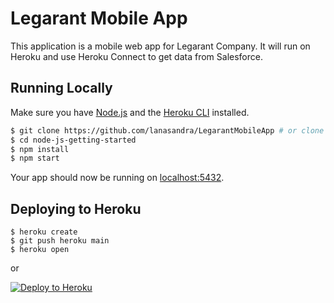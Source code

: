# Legarant Mobile App

This application is a mobile web app for Legarant Company. 
It will run on Heroku and use Heroku Connect to get data from Salesforce.

## Running Locally

Make sure you have [Node.js](http://nodejs.org/) and the [Heroku CLI](https://cli.heroku.com/) installed.

```sh
$ git clone https://github.com/lanasandra/LegarantMobileApp # or clone your own fork
$ cd node-js-getting-started
$ npm install
$ npm start
```

Your app should now be running on [localhost:5432](http://localhost:5432/).

## Deploying to Heroku

```
$ heroku create
$ git push heroku main
$ heroku open
```
or

[![Deploy to Heroku](https://www.herokucdn.com/deploy/button.png)](https://heroku.com/deploy?template=https://github.com/lanasandra/LegarantMobileApp/tree/Dev)


